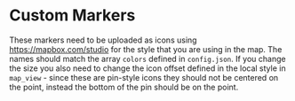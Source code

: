 Custom Markers
==============

These markers need to be uploaded as icons using https://mapbox.com/studio for the style that you are using in the map. The names should match the array `colors` defined in `config.json`. If you change the size you also need to change the icon offset defined in the local style in `map_view` - since these are pin-style icons they should not be centered on the point, instead the bottom of the pin should be on the point.
